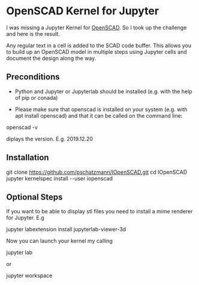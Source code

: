 # OpenSCAD Kernel for Jupyter

I was missing a Jupyter Kernel for [OpenSCAD](https://www.openscad.org/). So I took up the challenge and here is the result.  

Any regular text in a cell is added to the SCAD code buffer. This allows you to build up an OpenSCAD model in multiple steps using Jupyter cells and document the design along the way.

## Preconditions
- Python and Jupyter or Jupyterlab should be installed (e.g. with the help of pip or conada) 

- Please make sure that openscad is installed on your system (e.g. with apt install openscad) and that it can be called on the command line:

openscad -v

diplays the version. E.g. 2019.12.20

## Installation

git clone https://github.com/pschatzmann/IOpenSCAD.git
cd IOpenSCAD
jupyter kernelspec install --user iopenscad


## Optional Steps
If you want to be able to display stl files you need to install a mime renderer for Jupyter. E.g

jupyter labextension install jupyterlab-viewer-3d


Now you can launch your kernel my calling

jupyter lab

or 

jupyter workspace
